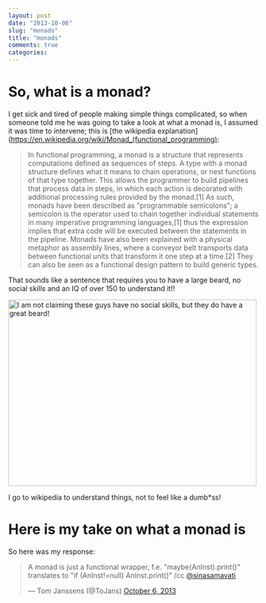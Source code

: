 ```yaml
---
layout: post
date: "2013-10-06"
slug: "monads"
title: "monads"
comments: true
categories: 
---
```


# So, what is a monad?

I get sick and tired of people making simple things complicated, so when someone told me he was going to take a look at what a monad is, I assumed it was time to intervene; this is [the wikipedia explanation](https://en.wikipedia.org/wiki/Monad_(functional_programming):

>In functional programming, a monad is a structure that represents computations defined as sequences of steps. A type with a monad structure defines what it means to chain operations, or nest functions of that type together. This allows the programmer to build pipelines that process data in steps, in which each action is decorated with additional processing rules provided by the monad.[1] As such, monads have been described as "programmable semicolons"; a semicolon is the operator used to chain together individual statements in many imperative programming languages,[1] thus the expression implies that extra code will be executed between the statements in the pipeline. Monads have also been explained with a physical metaphor as assembly lines, where a conveyor belt transports data between functional units that transform it one step at a time.[2] They can also be seen as a functional design pattern to build generic types.

That sounds like a sentence that requires you to have a large beard, no social skills and an IQ of over 150 to understand it!!

<a href="https://www.flickr.com/photos/zieak/3556541709/" title="World Beard and Moustache Championship - Roland van Den Bremt by zieak, on Flickr"><img src="https://farm4.staticflickr.com/3631/3556541709_7a23f2d7ff.jpg" width="500" height="375" alt="I am not claiming these guys have no social skills, but they do have a great beard!"></a>

I go to wikipedia to understand things, not to feel like a dumb*ss!

# Here is my take on what a monad is

So here was my response:

<blockquote class="twitter-tweet"><p>A monad is just a functional wrapper, f.e. &#10;&quot;maybe(AnInst).print()&quot; translates to &quot;if (AnInst!=null) AnInst.print()&quot; /cc <a href="https://twitter.com/sinasamavati">@sinasamavati</a></p>&mdash; Tom Janssens (@ToJans) <a href="https://twitter.com/ToJans/statuses/386807529881088000">October 6, 2013</a></blockquote>
<script async src="//platform.twitter.com/widgets.js" charset="utf-8"></script>

